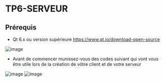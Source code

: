 # TP6-SERVEUR


## Prérequis
- Qt 6.x ou version supérieure
  https://www.qt.io/download-open-source
 

![image](https://github.com/user-attachments/assets/a6241ff5-c96c-4997-b291-31d61342d69b)


 - Avant de commencer munissez-vous des codes suivant qui vont vous être utile lors de la création de vôtre client et de votre serveur 


![image](https://github.com/user-attachments/assets/9900f05b-2e21-4be0-8a57-06e4692110b5)      ![image](https://github.com/user-attachments/assets/de09e21d-effc-43fc-b711-603fa6ec9406)



